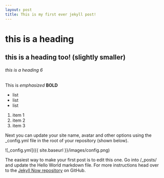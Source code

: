 ```yaml
---
layout: post
title: This is my first ever jekyll post!
---
```


# this is a heading 

## this is a heading too! (slightly smaller)

###### this is a heading 6

This is *emphasized* **BOLD**

* list
* list
* list 

1. item 1
2. item 2
3. item 3



Next you can update your site name, avatar and other options using the _config.yml file in the root of your repository (shown below).

![_config.yml]({{ site.baseurl }}/images/config.png)

The easiest way to make your first post is to edit this one. Go into /_posts/ and update the Hello World markdown file. For more instructions head over to the [Jekyll Now repository](https://github.com/barryclark/jekyll-now) on GitHub.
